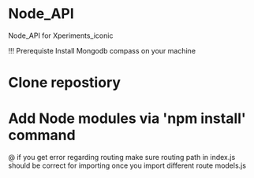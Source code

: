 # Node_API
Node_API for Xperiments_iconic

!!! Prerequiste
Install Mongodb compass on your machine 

# Clone repostiory
# Add Node modules via 'npm install' command
@ if you get error regarding routing make sure routing path in index.js should be correct for importing once you import  different route models.js

